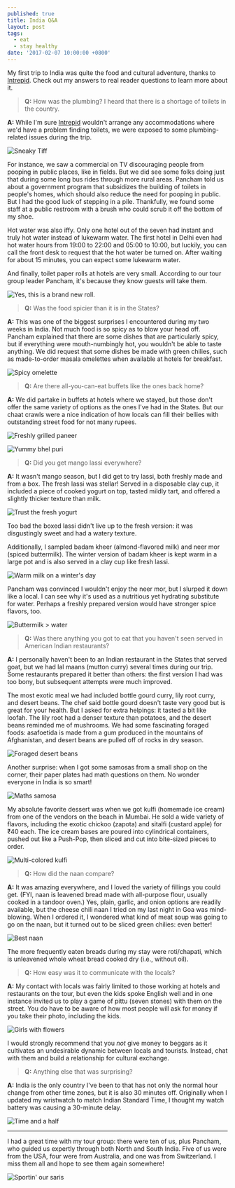 ```yaml
---
published: true
title: India Q&A
layout: post
tags:
  - eat
  - stay healthy
date: '2017-02-07 10:00:00 +0800'
---
```

My first trip to India was quite the food and cultural adventure, thanks to [Intrepid][intrepid]. Check out my answers to real reader questions to learn more about it.

<!--more-->

> **Q:** How was the plumbing? I heard that there is a shortage of toilets in the country.

**A:** While I'm sure [Intrepid][intrepid] wouldn't arrange any accommodations where we'd have a problem finding toilets, we were exposed to some plumbing-related issues during the trip.

![Sneaky Tiff]({{site.baseurl}}/images/2017/02/07-india-qa/public-urinals.jpg)

For instance, we saw a commercial on TV discouraging people from pooping in public places, like in fields. But we did see some folks doing just that during some long bus rides through more rural areas. Pancham told us about a government program that subsidizes the building of toilets in people's homes, which should also reduce the need for pooping in public. But I had the good luck of stepping in a pile. Thankfully, we found some staff at a public restroom with a brush who could scrub it off the bottom of my shoe.

Hot water was also iffy. Only one hotel out of the seven had instant and truly hot water instead of lukewarm water. The first hotel in Delhi even had hot water hours from 19:00 to 22:00 and 05:00 to 10:00, but luckily, you can call the front desk to request that the hot water be turned on. After waiting for about 15 minutes, you can expect some lukewarm water.

And finally, toilet paper rolls at hotels are very small. According to our tour group leader Pancham, it's because they know guests will take them.

![Yes, this is a brand new roll.]({{site.baseurl}}/images/2017/02/07-india-qa/toilet-paper-roll.jpg)

> **Q:** Was the food spicier than it is in the States?

**A:** This was one of the biggest surprises I encountered during my two weeks in India. Not much food is so spicy as to blow your head off. Pancham explained that there are some dishes that are particularly spicy, but if everything were mouth-numbingly hot, you wouldn't be able to taste anything. We did request that some dishes be made with green chilies, such as made-to-order masala omelettes when available at hotels for breakfast.

![Spicy omelette]({{site.baseurl}}/images/2017/02/07-india-qa/masala-omelette.jpg)

> **Q:** Are there all-you-can-eat buffets like the ones back home?

**A:** We did partake in buffets at hotels where we stayed, but those don't offer the same variety of options as the ones I've had in the States. But our chaat crawls were a nice indication of how locals can fill their bellies with outstanding street food for not many rupees.

![Freshly grilled paneer]({{site.baseurl}}/images/2017/02/07-india-qa/tandoori-paneer.jpg)

![Yummy bhel puri]({{site.baseurl}}/images/2017/02/07-india-qa/bhel-puri.jpg)

> **Q:** Did you get mango lassi everywhere?

**A:** It wasn't mango season, but I did get to try lassi, both freshly made and from a box. The fresh lassi was stellar! Served in a disposable clay cup, it included a piece of cooked yogurt on top, tasted mildly tart, and offered a slightly thicker texture than milk.

![Trust the fresh yogurt]({{site.baseurl}}/images/2017/02/07-india-qa/fresh-lassi.jpg)

Too bad the boxed lassi didn't live up to the fresh version: it was disgustingly sweet and had a watery texture.

Additionally, I sampled badam kheer (almond-flavored milk) and neer mor (spiced buttermilk). The winter version of badam kheer is kept warm in a large pot and is also served in a clay cup like fresh lassi.

![Warm milk on a winter's day]({{site.baseurl}}/images/2017/02/07-india-qa/badam-kheer.jpg)

Pancham was convinced I wouldn't enjoy the neer mor, but I slurped it down like a local. I can see why it's used as a nutritious yet hydrating substitute for water. Perhaps a freshly prepared version would have stronger spice flavors, too.

![Buttermilk > water]({{site.baseurl}}/images/2017/02/07-india-qa/neer-mor.jpg)

> **Q:** Was there anything you got to eat that you haven't seen served in American Indian restaurants?

**A:** I personally haven't been to an Indian restaurant in the States that served goat, but we had lal maans (mutton curry) several times during our trip. Some restaurants prepared it better than others: the first version I had was too bony, but subsequent attempts were much improved.

The most exotic meal we had included bottle gourd curry, lily root curry, and desert beans. The chef said bottle gourd doesn't taste very good but is great for your health. But I asked for extra helpings: it tasted a bit like loofah. The lily root had a denser texture than potatoes, and the desert beans reminded me of mushrooms. We had some fascinating foraged foods: asafoetida is made from a gum produced in the mountains of Afghanistan, and desert beans are pulled off of rocks in dry season.

![Foraged desert beans]({{site.baseurl}}/images/2017/02/07-india-qa/desert-beans.jpg)

Another surprise: when I got some samosas from a small shop on the corner, their paper plates had math questions on them. No wonder everyone in India is so smart!

![Maths samosa]({{site.baseurl}}/images/2017/02/07-india-qa/samosa.jpg)

My absolute favorite dessert was when we got kulfi (homemade ice cream) from one of the vendors on the beach in Mumbai. He sold a wide variety of flavors, including the exotic chickoo (zapota) and sitalfi (custard apple) for ₹40 each. The ice cream bases are poured into cylindrical containers, pushed out like a Push-Pop, then sliced and cut into bite-sized pieces to order.

![Multi-colored kulfi]({{site.baseurl}}/images/2017/02/07-india-qa/kulfi.jpg)

> **Q:** How did the naan compare?

**A:** It was amazing everywhere, and I loved the variety of fillings you could get. (FYI, naan is leavened bread made with all-purpose flour, usually cooked in a tandoor oven.) Yes, plain, garlic, and onion options are readily available, but the cheese chili naan I tried on my last night in Goa was mind-blowing. When I ordered it, I wondered what kind of meat soup was going to go on the naan, but it turned out to be sliced green chilies: even better!

![Best naan]({{site.baseurl}}/images/2017/02/07-india-qa/cheese-chili-naan.jpg)

The more frequently eaten breads during my stay were roti/chapati, which is unleavened whole wheat bread cooked dry (i.e., without oil).

> **Q:** How easy was it to communicate with the locals?

**A:** My contact with locals was fairly limited to those working at hotels and restaurants on the tour, but even the kids spoke English well and in one instance invited us to play a game of pittu (seven stones) with them on the street. You do have to be aware of how most people will ask for money if you take their photo, including the kids.

![Girls with flowers]({{site.baseurl}}/images/2017/02/07-india-qa/local-girls.jpg)

I would strongly recommend that you *not* give money to beggars as it cultivates an undesirable dynamic between locals and tourists. Instead, chat with them and build a relationship for cultural exchange.

> **Q:** Anything else that was surprising?

**A:** India is the only country I've been to that has not only the normal hour change from other time zones, but it is also 30 minutes off. Originally when I updated my wristwatch to match Indian Standard Time, I thought my watch battery was causing a 30-minute delay.

![Time and a half]({{site.baseurl}}/images/2017/02/07-india-qa/timezones.jpg)

---

I had a great time with my tour group: there were ten of us, plus Pancham, who guided us expertly through both North and South India. Five of us were from the USA, four were from Australia, and one was from Switzerland. I miss them all and hope to see them again somewhere!

![Sportin' our saris]({{site.baseurl}}/images/2017/02/07-india-qa/saris.jpg)

[intrepid]: http://www.intrepidtravel.com/en/india/real-food-adventure-india-102068
